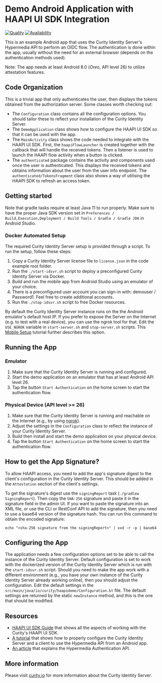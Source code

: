 # Demo Android Application with HAAPI UI SDK Integration

[![Quality](https://img.shields.io/badge/quality-demo-red)](https://curity.io/resources/code-examples/status/)
[![Availability](https://img.shields.io/badge/availability-source-blue)](https://curity.io/resources/code-examples/status/)

This is an example Android app that uses the Curity Identity Server's Hypermedia API to perform an OIDC flow. The authentication is done within the app, usually without the need for an external browser (depends on the authentication methods used).

Note: The app needs at least Android 8.0 (*Oreo*, API level 26) to utilize attestation features.

## Code Organization

This is a trivial app that only authenticates the user, then displays the tokens obtained from the authorization server. Some classes worth checking out:

- The `Configuration` class contains all the configuration options. You should tailor these to reflect your installation of the Curity Identity Server.
- The `DemoApplication` class shows how to configure the HAAPI UI SDK so that it can be used with the app.
- The `MainActivity` class shows the code needed to integrate with the HAAPI UI SDK. First, the `haapiFlowLauncher` is created together with the callback that will handle the received tokens. Then a listener is used to launch the HAAPI flow activity when a button is clicked.
- The `authenticated` package contains the activity and components used once the user is authenticated. This displays the received tokens and obtains information about the user from the user info endpoint. The `authenticated/TokensFragment` class also shows a way of utilising the HAAPI SDK to refresh an access token.

## Getting started

Note that gradle tasks require at least Java 11 to run properly. Make sure to have the proper Java SDK
version set in `Preferences / Build,Execution,Deployment / Build Tools / Gradle / Gradle JDK` in Android Studio.

### Docker Automated Setup

The required Curity Identity Server setup is provided through a script. To run the setup, follow these steps:

1. Copy a Curity Identity Server license file to `license.json` in the code example root folder.
2. Run the `./start-idsvr.sh` script to deploy a preconfigured Curity Identity Server via Docker. 
3. Build and run the mobile app from Android Studio using an emulator of your choice.
4. There is a preconfigured user account you can sign-in with: demouser / Password1. Feel free to create additional accounts.
5. Run the `./stop-idsvr.sh` script to free Docker resources.

By default the Curity Identity Server instance runs on the the Android emulator's default host IP. 
If you prefer to expose the Server on the Internet (e.g. to test with a real device), you can use the 
ngrok tool for that. Edit the `USE_NGROK` variable in `start-server.sh` and `stop-server.sh` scripts.
This [Mobile Setup](https://curity.io/resources/learn/mobile-setup-ngrok/) tutorial further describes
this option.

## Running the App

### Emulator

1. Make sure that the Curity Identity Server is running and configured.
2. Start the demo application on an emulator that has at least Android API level 26.
3. Tap the button `Start Authentication` on the home screen to start the authentication flow.

### Physical Device (API level >= 26)

1. Make sure that the Curity Identity Server is running and reachable on the Internet (e.g., by using [ngrok](https://curity.io/resources/learn/expose-local-curity-ngrok/)).
2. Adjust the settings in the `Configuration` class to reflect the instance of your Curity Identity Server.
3. Build then install and start the demo application on your physical device.
4. Tap the button `Start Authentication` on the home screen to start the authentication flow.

## How to get the App Signature?

To allow HAAPI access, you need to add the app's signature digest to the client's configuration in the Curity Identity Server. This should be added in the `Attestation` section of the client's settings.

To get the signature's digest use the `signingReport` task (`./gradlew SigningReport`). Then copy the `SHA-256` signature and paste it in the signature field
in the admin UI. If you want to paste the signature into an XML file, or use the CLI or RestConf API to add the signature,
then you need to use a base64 version of the signature hash. You can run this command to obtain the encoded signature:

```shell
echo "<sha-256 signature from the signingReport>" | xxd -r -p | base64
```

## Configuring the App

The application needs a few configuration options set to be able to call the instance of the Curity Identity Server. Default configuration is set to work with the dockerized version of the Curity Identity Server which is run with the `start-idsvr.sh` script. Should you need to make the app work with a different environment (e.g., you have your own instance of the Curity Identity Server already working online), then you should adjust  the configuration. Edit the default settings in the `src/main/java/io/curity/haapidemo/Configuration.kt` file.  The default settings are returned by the static `newInstance` method, and this is the one that should be modified.

## Resources

- [HAAPI UI SDK Guide](https://curity.io/resources/learn/haapi-mobile-getting-started) that shows all the aspects of working with the Curity's HAAPI UI SDK.
- [A tutorial](https://curity.io/resources/learn/authentication-api-android-sdk) that shows how to properly configure the Curity Identity Server and a client to use the Hypermedia API from an Android app.
- [An article](https://curity.io/resources/learn/what-is-hypermedia-authentication-api/) that explains the Hypermedia Authentication API.

## More information

Please visit [curity.io](https://curity.io/) for more information about the Curity Identity Server.
